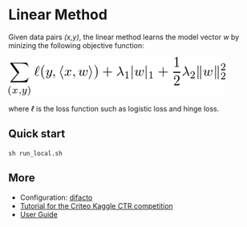 # Linear Method

Given data pairs *(x,y)*, the linear method learns the model vector *w* by
minizing the following objective function:

![obj](guide/obj.png)

where *ℓ* is the loss function such as logistic loss and hinge loss.

## Quick start

```
sh run_local.sh
```

## More

- Configuration: [difacto](../../doc/learn/linear.rst)
- [Tutorial for the Criteo Kaggle CTR competition](http://wormhole.readthedocs.org/en/latest/tutorial/criteo_kaggle.html)
- [User Guide](http://wormhole.readthedocs.org/en/latest/learn/linear.html)
